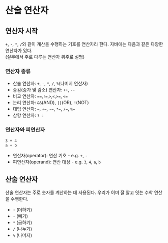# 산술 연산자
## 연산자 시작
`+`, `-`, `*`, `/`와 같이 계산을 수행하는 기호를 연산자라 한다.
자바에는 다음과 같은 다양한 연산자가 있다. <br/>(실무에서 주로 다루는 연산자 위주로 설명)

### 연산자 종류
- 산술 연산자: `+`, `-`, `*`, `/`, `%`(나머지 연산자)
- 증감(증가 및 감소) 연산자: `++`, `--`
- 비교 연산자: `==`,`!=`,`>`,`<`,`>=`, `<=`
- 논리 연산자: `&&`(AND), `||`(OR), `!`(NOT) 
- 대입 연산자: `=`, `+=`, `-=`, `*=`, `/=`, `%=`
- 삼항 연산자: `? : `

### 연산자와 피연산자
```
3 + 4
a + b
```
- 연산자(operator): 연산 기호 - e.g. `+`, `-`
- 피연산자(operand): 연산 대상 - e.g. `3`, `4`, `a`, `b`

## 산술 연산자
산술 연산자는 주로 숫자를 계산하는 데 사용된다. 우리가 이미 잘 알고 잇는 수학 연산을 수행한다.
- `+` (더하기)
- `-` (빼기)
- `*` (곱하기)
- `/` (나누기)
- `%` (나머지)